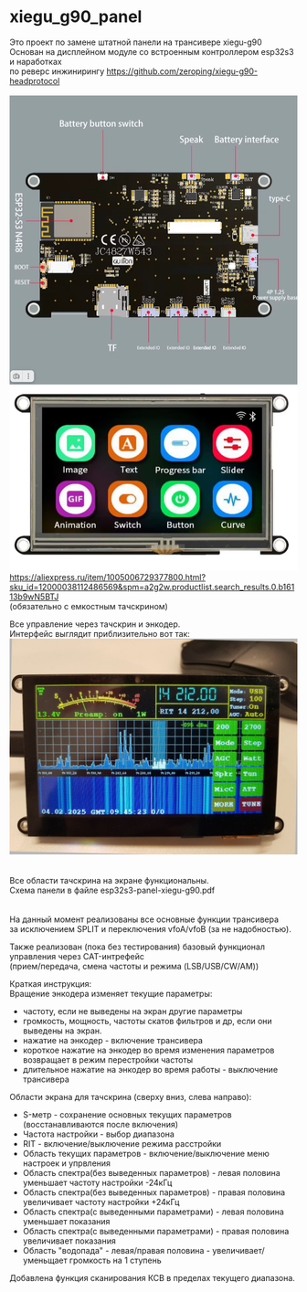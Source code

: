 # xiegu_g90_panel

Это проект по замене штатной панели на трансивере xiegu-g90
Основан на дисплейном модуле со встроенным контроллером esp32s3 и наработках<br>
по реверс инжинирингу https://github.com/zeroping/xiegu-g90-headprotocol
<br><br>
<img src="1.png" alt="">
<img src="2.png" alt="">
https://aliexpress.ru/item/1005006729377800.html?sku_id=12000038112486569&spm=a2g2w.productlist.search_results.0.b16113b9wN5BTJ<br>
(обязательно с емкостным тачскрином)

Все управление через тачскрин и энкодер.<br>
Интерфейс выглядит приблизительно вот так: <br>
<img src="3.jpg" alt=""><br>
<br><br>
Все области тачскрина на экране функциональны.<br>
Схема панели в файле esp32s3-panel-xiegu-g90.pdf<br>
<br><br>
На данный момент реализованы все основные функции трансивера<br>
за исключением SPLIT и переключения vfoA/vfoB (за не надобностью).<br>

Также реализован (пока без тестирования) базовый функционал управления через CAT-интрефейс<br>
(прием/передача, смена частоты и режима (LSB/USB/CW/AM))

Краткая инструкция:<br>
Вращение энкодера изменяет текущие параметры:<br>
  - частоту, если не выведены на экран другие параметры
  - громкость, мощность, частоты скатов фильтров и др, если они выведены на экран.
  - нажатие на энкодер - включение трансивера
  - короткое нажатие на энкодер во время изменения параметров возвращает в режим перестройки частоты
  - длительное нажатие на энкодер во время работы - выключение трансивера

Области экрана для тачскрина (сверху вниз, слева направо):
  - S-метр - сохранение основных текущих параметров (восстанавливаются после включения)
  - Частота настройки - выбор диапазона
  - RIT - включение/выключение режима расстройки
  - Область текущих параметров - включение/выключение меню настроек и упрвления
  - Область спектра(без выведенных параметров) - левая половина уменьшает частоту настройки -24кГц
  - Область спектра(без выведенных параметров) - правая половина увеличивает частоту настройки +24кГц
  - Область спектра(с выведенными параметрами) - левая половина уменьшает показания
  - Область спектра(с выведенными параметрами) - правая половина увеличивает показания
  - Область "водопада" - левая/правая половина - увеличивает/уменьщает громкость на 1 ступень


Добавлена функция сканирования КСВ в пределах текущего диапазона.
